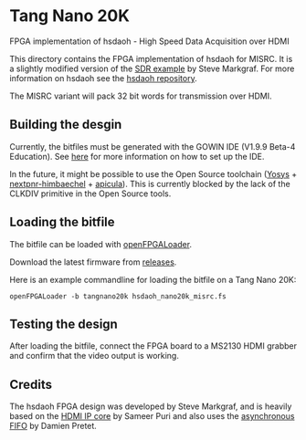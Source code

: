 # Tang Nano 20K


FPGA implementation of hsdaoh - High Speed Data Acquisition over HDMI

This directory contains the FPGA implementation of hsdaoh for MISRC. It is a slightly modified version of the [SDR example](https://github.com/steve-m/hsdaoh-fpga/tree/sdr) by Steve Markgraf. For more information on hsdaoh see the [hsdaoh repository](https://github.com/steve-m/hsdaoh).

The MISRC variant will pack 32 bit words for transmission over HDMI.


## Building the desgin


Currently, the bitfiles must be generated with the GOWIN IDE (V1.9.9 Beta-4 Education). See [here](https://wiki.sipeed.com/hardware/en/tang/Tang-Nano-Doc/install-the-ide.html) for more information on how to set up the IDE.

In the future, it might be possible to use the Open Source toolchain ([Yosys](https://github.com/YosysHQ/yosys) + [nextpnr-himbaechel](https://github.com/YosysHQ/nextpnr) + [apicula](https://github.com/YosysHQ/apicula)). This is currently blocked by the lack of the CLKDIV primitive
in the Open Source tools.


## Loading the bitfile


The bitfile can be loaded with [openFPGALoader](https://github.com/trabucayre/openFPGALoader).

Download the latest firmware from [releases](https://github.com/Stefan-Olt/MISRC/releases).

Here is an example commandline for loading the bitfile on a Tang Nano 20K:

    openFPGALoader -b tangnano20k hsdaoh_nano20k_misrc.fs 


## Testing the design


After loading the bitfile, connect the FPGA board to a MS2130 HDMI grabber and confirm that the video output is working.


## Credits


The hsdaoh FPGA design was developed by Steve Markgraf, and is heavily based on the [HDMI IP core](https://github.com/hdl-util/hdmi) by Sameer Puri and also uses the [asynchronous FIFO](https://github.com/dpretet/async_fifo) by Damien Pretet.
